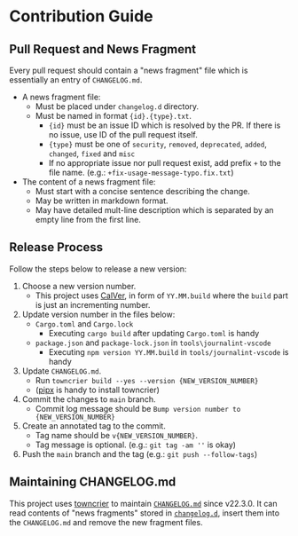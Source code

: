 # Contribution Guide

## Pull Request and News Fragment

Every pull request should contain a "news fragment" file which is essentially an
entry of `CHANGELOG.md`.

- A news fragment file:
  - Must be placed under `changelog.d` directory.
  - Must be named in format `{id}.{type}.txt`.
    - `{id}` must be an issue ID which is resolved by the PR. If there is no
      issue, use ID of the pull request itself.
    - `{type}` must be one of `security`, `removed`, `deprecated`, `added`,
      `changed`, `fixed` and `misc`
    - If no appropriate issue nor pull request exist, add prefix `+` to the file
      name. (e.g.: `+fix-usage-message-typo.fix.txt`)
- The content of a news fragment file:
  - Must start with a concise sentence describing the change.
  - May be written in markdown format.
  - May have detailed mult-line description which is separated by an empty line
    from the first line.

## Release Process

Follow the steps below to release a new version:

1. Choose a new version number.
   - This project uses [CalVer](https://calver.org/), in form of `YY.MM.build`
     where the `build` part is just an incrementing number.
2. Update version number in the files below:
   - `Cargo.toml` and `Cargo.lock`
     - Executing `cargo build` after updating `Cargo.toml` is handy
   - `package.json` and `package-lock.json` in `tools\journalint-vscode`
     - Executing `npm version YY.MM.build` in `tools/journalint-vscode` is handy
3. Update `CHANGELOG.md`.
   - Run `towncrier build --yes --version {NEW_VERSION_NUMBER}`
   - ([pipx](https://github.com/pypa/pipx) is handy to install towncrier)
4. Commit the changes to `main` branch.
   - Commit log message should be `Bump version number to {NEW_VERSION_NUMBER}`
5. Create an annotated tag to the commit.
   - Tag name should be `v{NEW_VERSION_NUMBER}`.
   - Tag message is optional. (e.g.: `git tag -am ''` is okay)
6. Push the `main` branch and the tag (e.g.: `git push --follow-tags`)

## Maintaining CHANGELOG.md

This project uses [towncrier](https://towncrier.readthedocs.io/) to maintain
[`CHANGELOG.md`](CHANGELOG.md) since v22.3.0. It can read contents of "news
fragments" stored in [`changelog.d`](changelog.d), insert them into the
`CHANGELOG.md` and remove the new fragment files.
